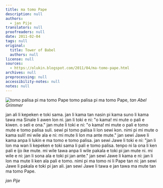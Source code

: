 ```yaml
---
title: ma tomo Pape
description: null
authors:
  - jan Pije
translators: null
proofreaders: null
date: 2011-02-04
tags: null
original:
  title: Tower of Babel
  authors: null
license: null
sources:
  - https://olukin.blogspot.com/2011/04/ma-tomo-pape.html
archives: null
preprocessing: null
accessibility-notes: null
notes: null
---
```


<!-- "The Tower of Babel" by Abel Grimmer (File:'The Tower of Babel' by Abel Grimmer, 1595.jpg). Public Domain. -->
![tomo palisa pi ma tomo Pape](https://upload.wikimedia.org/wikipedia/commons/1/14/%27The_Tower_of_Babel%27_by_Abel_Grimmer%2C_1595.jpg)
tomo palisa pi ma tomo Pape, *tan Abel Grimmer*

jan ali li kepeken e toki sama. jan li kama tan nasin pi kama suno li kama tawa ma Sinale li awen lon ni. jan li toki e ni: "o kama! mi mute o pali e kiwen. o seli e ona." jan mute li toki e ni: "o kama! mi mute o pali e tomo mute e tomo palisa suli. sewi pi tomo palisa li lon sewi kon. nimi pi mi mute o kama suli! mi wile ala e ni: mi mute li lon ma ante mute." jan sewi Jawe li kama anpa li lukin e ma tomo e tomo palisa. jan sewi Jawe li toki e ni: "jan li lon ma wan li kepeken e toki sama li pali e tomo palisa. tenpo ni la ona li ken pali e ijo ike mute. mi wile tawa anpa li wile pakala e toki pi jan mute ni. mi wile e ni: jan li sona ala e toki pi jan ante." jan sewi Jawe li kama e ni: jan li lon ma mute li ken ala pali e tomo. nimi pi ma tomo ni li Pape tan ni: jan sewi Jawe li pakala e toki pi jan ali. jan sewi Jawe li tawa e jan tawa ma mute tan ma tomo Pape. 

*jan Pije*
